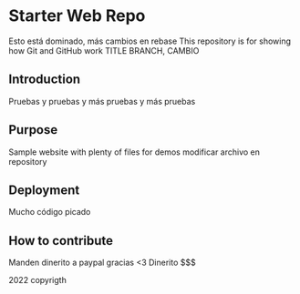 # Starter Web Repo

Esto está dominado, más cambios en rebase
This repository is for showing how Git and GitHub work
TITLE BRANCH, CAMBIO

## Introduction

Pruebas y pruebas y más pruebas y más pruebas 

## Purpose

Sample website with plenty of files for demos
modificar archivo en repository

## Deployment

Mucho código picado

## How to contribute

Manden dinerito a paypal gracias <3
Dinerito $$$

2022 copyrigth